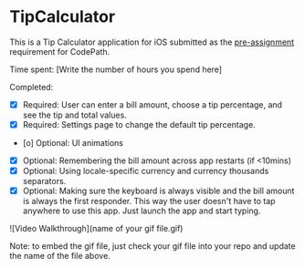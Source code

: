 # TipCalculator

This is a Tip Calculator application for iOS submitted as the [pre-assignment](https://gist.github.com/timothy1ee/7747214) requirement for CodePath.

Time spent: [Write the number of hours you spend here]

Completed:

* [x] Required: User can enter a bill amount, choose a tip percentage, and see the tip and total values.
* [x] Required: Settings page to change the default tip percentage.
* [o] Optional: UI animations
* [x] Optional: Remembering the bill amount across app restarts (if <10mins)
* [x] Optional: Using locale-specific currency and currency thousands separators.
* [x] Optional: Making sure the keyboard is always visible and the bill amount is always the first responder. This way the user doesn't have to tap anywhere to use this app. Just launch the app and start typing.

![Video Walkthrough](name of your gif file.gif)

Note: to embed the gif file, just check your gif file into your repo and update the name of the file above.
